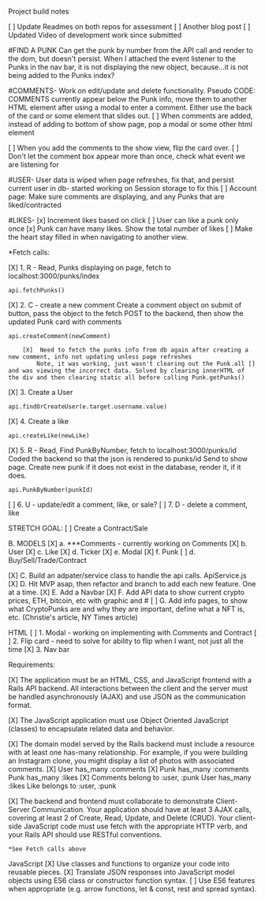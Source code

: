 Project build notes

[ ] Update Readmes on both repos for assessment
[ ] Another blog post
[ ] Updated Video of development work since submitted

#FIND A PUNK
Can get the punk by number from the API call and render to the dom, but doesn't persist. When I attached the event listener to the Punks in the nav bar, it is not displaying the new object, because...it is not being added to the Punks index?


#COMMENTS-
 Work on edit/update and delete functionality.
        Pseudo CODE:
        COMMENTS currently appear below the Punk info, move them to another HTML element after using a modal to enter a comment. Either use the back of the card or some element that slides out.
[ ] When comments are added, instead of adding to bottom of show page, pop a modal or some other html element

[ ] When you add the comments to the show view, flip the card over.
[ ] Don't let the comment box appear more than once, check what event we are listening for

#USER-
User data is wiped when page refreshes, fix that, and persist current user in db- started working on Session storage to fix this
    [ ] Account page: Make sure comments are displaying, and any Punks that are liked/contracted

#LIKES-
[x] Increment likes based on click
[ ] User can like a punk only once
[x] Punk can have many likes. Show the total number of likes 
[ ] Make the heart stay filled in when navigating to another view.


*Fetch calls:


[X] 1. R - Read, Punks displaying on page, fetch to localhost:3000/punks/index

    api.fetchPunks()

[X] 2. C - create a new comment
    Create a comment object on submit of button, pass the object to the fetch POST to the backend, then show the updated Punk card with comments

    api.createComment(newComment)

        [X]  Need to fetch the punks info from db again after creating a new comment, info not updating unless page refreshes 
            Note, it was working, just wasn't clearing out the Punk.all [] and was viewing the incorrect data. Solved by clearing innerHTML of the div and then clearing static all before calling Punk.getPunks()

[X] 3. Create a User

    api.findOrCreateUser(e.target.username.value)

[X] 4. Create a like 
    
    api.createLike(newLike)

[X] 5. R - Read, Find PunkByNumber, fetch to localhost:3000/punks/id
    Coded the backend so that the json is rendered to punks/id
    Send to show page. Create new punk if it does not exist in the database, render it, if it does.

    api.PunkByNumber(punkId)

[ ] 6. U - update/edit a comment, like, or sale?
[ ] 7. D - delete a comment, like

STRETCH GOAL:
[ ]    Create a Contract/Sale

B. MODELS
    [X] a.  ***Comments - currently working on Comments
    [X] b. User 
    [X] c. Like
    [X] d. Ticker
    [X] e. Modal
    [X] f. Punk
    [ ] d. Buy/Sell/Trade/Contract
    

[X] C. Build an adpater/service class to handle the api calls.
    ApiService.js
[X] D. Hit MVP asap, then refactor and branch to add each new feature. One at a time.
[X] E. Add a Navbar
[X] F. Add API data to show current crypto prices, ETH, bitcoin, etc with graphic and #
[ ] G. Add info pages, to show what CryptoPunks are and why they are important, define what a NFT is, etc. (Christie's article, NY Times article)


HTML
[ ] 1. Modal - working on implementing with Comments and Contract
[ ] 2. Flip card - need to solve for ability to flip when I want, not just all the time
[X] 3. Nav bar

Requirements:

[X] The application must be an HTML, CSS, and JavaScript frontend with a Rails API backend. All interactions between the client and the server must be handled asynchronously (AJAX) and use JSON as the communication format.

[X] The JavaScript application must use Object Oriented JavaScript (classes) to encapsulate related data and behavior.

[X] The domain model served by the Rails backend must include a resource with at least one has-many relationship. For example, if you were building an Instagram clone, you might display a list of photos with associated comments.
    [X] User has_many :comments
    [X] Punk has_many :comments
    Punk has_many :likes
    [X] Comments belong to :user, :punk
    User has_many :likes
    Like belongs to :user, :punk

[X] The backend and frontend must collaborate to demonstrate Client-Server Communication. Your application should have at least 3 AJAX calls, covering at least 2 of Create, Read, Update, and Delete (CRUD). Your client-side JavaScript code must use fetch with the appropriate HTTP verb, and your Rails API should use RESTful conventions.

    *See Fetch calls above

JavaScript
[X] Use classes and functions to organize your code into reusable pieces.
[X] Translate JSON responses into JavaScript model objects using ES6 class or constructor function syntax.
[ ] Use ES6 features when appropriate (e.g. arrow functions, let & const, rest and spread syntax).